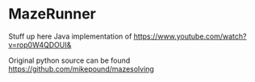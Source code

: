 # MazeRunner

 Stuff up here
Java implementation of https://www.youtube.com/watch?v=rop0W4QDOUI&

Original python source can be found https://github.com/mikepound/mazesolving
